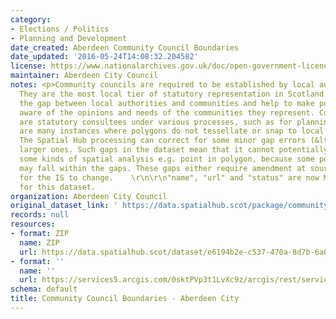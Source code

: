 ```yaml
---
category:
- Elections / Politics
- Planning and Development
date_created: Aberdeen Community Council Boundaries
date_updated: '2016-05-24T14:08:32.204582'
license: https://www.nationalarchives.gov.uk/doc/open-government-licence/version/3/
maintainer: Aberdeen City Council
notes: <p>Community councils are required to be established by local authorities.
  They are the most local tier of statutory representation in Scotland. They bridge
  the gap between local authorities and communities and help to make public bodies
  aware of the opinions and needs of the communities they represent. Community councils
  are statutory consultees under various processes, such as for planning applications.\r\n\r\nThere
  are many instances where polygons do not tessellate or snap to local authority boundaries.
  The Spatial Hub processing can correct for some minor gap errors (&lt;5m) but not
  larger ones. Such gaps in the dataset mean that it cannot potentially be used for
  some kinds of spatial analysis e.g. point in polygon, because some point locations
  may fall within the gaps. These gaps either require amendment at source or approval
  for the IS to change.    \r\n\r\n"name", "url" and "status" are now MANDATORY fields
  for this dataset.                                                                                                                                                                                                                                                                                                                                                                                                                                                                                                                                                                                                                                                                                                                                                                                                                                                                                                                                                                                                                                                                                                                                                                                                                                                                                                                                                                                                                                                                                                                                                                                                                           </p>
organization: Aberdeen City Council
original_dataset_link: ' https://data.spatialhub.scot/package/community_council_boundaries-ac'
records: null
resources:
- format: ZIP
  name: ZIP
  url: https://data.spatialhub.scot/dataset/e6194b2e-c537-470a-8d7b-6a082630dfdf/resource/8f27b2d0-d526-4e45-ae7b-8094e758543f/download/community_councils_2018.zip
- format: ''
  name: ''
  url: https://services5.arcgis.com/0sktPVp3t1LvXc9z/arcgis/rest/services/Community_Councils_2018/FeatureServer/0/query?outFields=*&where=1%3D1
schema: default
title: Community Council Boundaries - Aberdeen City
---
```

